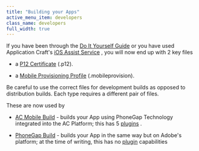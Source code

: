 ```yaml
---
title: "Building your Apps"
active_menu_item: developers
class_name: developers
full_width: true
---
```



If you have been through the [Do It Yourself Guide](/developers/documentation/ac-mobile-build-phonegap/certificates/manual/ios-keys-and-certificates/do-it-yourself-guide/) or you have used Application Craft's [iOS Assist Service](/developers/documentation/ac-mobile-build-phonegap/certificates/manual/ios-keys-and-certificates/i-havent-got-a-mac) , you will now end up with 2 key files

 - a [P12 Certificate](/developers/documentation/ac-mobile-build-phonegap/certificates/manual/ios-keys-and-certificates/do-it-yourself-guide/setting-up-for-development/generating-a-p12-certificate) (.p12).

 - a [Mobile Provisioning Profile](/developers/documentation/ac-mobile-build-phonegap/certificates/manual/ios-keys-and-certificates/do-it-yourself-guide/setting-up-for-development/create-a-provisioning-profile) (.mobileprovision).

Be careful to use the correct files for development builds as opposed to distribution builds. Each type requires a different pair of files.

These are now used by

 - [AC Mobile Build](/developers/documentation/ac-mobile-build-phonegap/ac-mobile-build/) - builds your App using PhoneGap Technology integrated into the AC Platform; this has 5 [plugins](/developers/documentation/ac-mobile-build-phonegap/ac-mobile-build/ac-build-plugins/) .

 - [PhoneGap Build](/developers/documentation/ac-mobile-build-phonegap/phonegapbuild/) - builds your App in the same way but on Adobe's platform; at the time of writing, this has no [plugin](/developers/documentation/ac-mobile-build-phonegap/ac-mobile-build/ac-build-plugins/) capabilities

